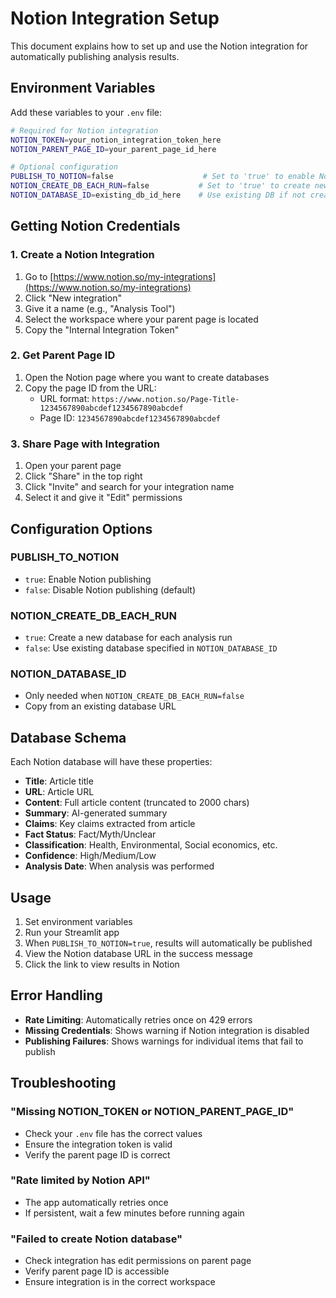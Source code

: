 # Notion Integration Setup

This document explains how to set up and use the Notion integration for automatically publishing analysis results.

## Environment Variables

Add these variables to your `.env` file:

```bash
# Required for Notion integration
NOTION_TOKEN=your_notion_integration_token_here
NOTION_PARENT_PAGE_ID=your_parent_page_id_here

# Optional configuration
PUBLISH_TO_NOTION=false                    # Set to 'true' to enable Notion publishing
NOTION_CREATE_DB_EACH_RUN=false           # Set to 'true' to create new DB each run
NOTION_DATABASE_ID=existing_db_id_here    # Use existing DB if not creating new ones
```

## Getting Notion Credentials

### 1. Create a Notion Integration

1. Go to [https://www.notion.so/my-integrations](https://www.notion.so/my-integrations)
2. Click "New integration"
3. Give it a name (e.g., "Analysis Tool")
4. Select the workspace where your parent page is located
5. Copy the "Internal Integration Token"

### 2. Get Parent Page ID

1. Open the Notion page where you want to create databases
2. Copy the page ID from the URL:
   - URL format: `https://www.notion.so/Page-Title-1234567890abcdef1234567890abcdef`
   - Page ID: `1234567890abcdef1234567890abcdef`

### 3. Share Page with Integration

1. Open your parent page
2. Click "Share" in the top right
3. Click "Invite" and search for your integration name
4. Select it and give it "Edit" permissions

## Configuration Options

### PUBLISH_TO_NOTION
- `true`: Enable Notion publishing
- `false`: Disable Notion publishing (default)

### NOTION_CREATE_DB_EACH_RUN
- `true`: Create a new database for each analysis run
- `false`: Use existing database specified in `NOTION_DATABASE_ID`

### NOTION_DATABASE_ID
- Only needed when `NOTION_CREATE_DB_EACH_RUN=false`
- Copy from an existing database URL

## Database Schema

Each Notion database will have these properties:

- **Title**: Article title
- **URL**: Article URL
- **Content**: Full article content (truncated to 2000 chars)
- **Summary**: AI-generated summary
- **Claims**: Key claims extracted from article
- **Fact Status**: Fact/Myth/Unclear
- **Classification**: Health, Environmental, Social economics, etc.
- **Confidence**: High/Medium/Low
- **Analysis Date**: When analysis was performed

## Usage

1. Set environment variables
2. Run your Streamlit app
3. When `PUBLISH_TO_NOTION=true`, results will automatically be published
4. View the Notion database URL in the success message
5. Click the link to view results in Notion

## Error Handling

- **Rate Limiting**: Automatically retries once on 429 errors
- **Missing Credentials**: Shows warning if Notion integration is disabled
- **Publishing Failures**: Shows warnings for individual items that fail to publish

## Troubleshooting

### "Missing NOTION_TOKEN or NOTION_PARENT_PAGE_ID"
- Check your `.env` file has the correct values
- Ensure the integration token is valid
- Verify the parent page ID is correct

### "Rate limited by Notion API"
- The app automatically retries once
- If persistent, wait a few minutes before running again

### "Failed to create Notion database"
- Check integration has edit permissions on parent page
- Verify parent page ID is accessible
- Ensure integration is in the correct workspace
